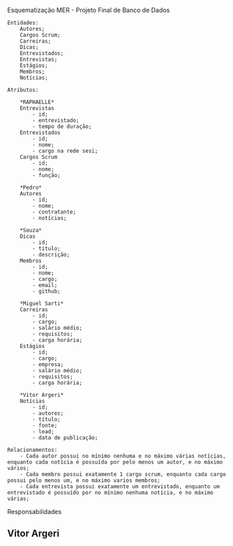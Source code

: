 Esquematização MER - Projeto Final de Banco de Dados

    Entidades:
        Autores;
        Cargos Scrum;
        Carreiras;
        Dicas;
        Entrevistados;
        Entrevistas;
        Estágios;
        Membros;
        Notícias;

    Atributos:

        *RAPHAELLE*
        Entrevistas
            - id;
            - entrevistado;
            - tempo de duração;
        Entrevistados
            - id;
            - nome;
            - cargo na rede sesi;
        Cargos Scrum
            - id; 
            - nome;
            - função;

        *Pedro*
        Autores
            - id;
            - nome;
            - contratante;
            - notícias;
        
        *Souza*
        Dicas
            - id;
            - título;
            - descrição;
        Membros
            - id;
            - nome;
            - cargo;
            - email;
            - github;
        
        *Miguel Sarti*
        Carreiras
            - id;
            - cargo;
            - salário médio;
            - requisitos;
            - carga horária;
        Estágios
            - id;
            - cargo;
            - empresa;
            - salário médio;
            - requisitos;
            - carga horária;
        
        *Vitor Argeri*
        Notícias
            - id;
            - autores;
            - título;
            - fonte;
            - lead;
            - data de publicação;  

    Relacionamentos:
        - Cada autor possui no mínimo nenhuma e no máximo várias notícias, enquanto cada notícia é possuída por pelo menos um autor, e no máximo vários;
        - Cada membro possui exatamente 1 cargo scrum, enquanto cada cargo possui pelo menos um, e no máximo varios membros;
        - Cada entrevista possui exatamente um entrevistado, enquanto um entrevistado é possuído por no mínimo nenhuma notícia, e no máximo várias;

Responsabilidades 

Vitor Argeri
- 